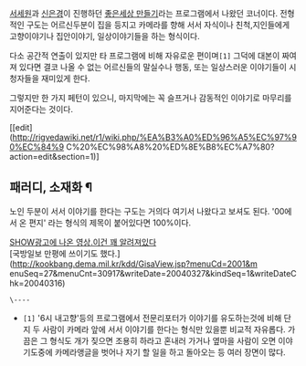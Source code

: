 [서세원](%EC%84%9C%EC%84%B8%EC%9B%90.md)과
[신은경](%EC%8B%A0%EC%9D%80%EA%B2%BD.md)이 진행하던 [좋은세상 만들기](%EC%A2%8B%EC%9D%80%EC%84%B8%EC%83%81%20%EB%A7%8C%EB%93%A4%EA%B8%B0.md)라는 프로그램에서 나왔던 코너이다. 전형적인
구도는 어르신두분이 집을 등지고 카메라를 향해 서서 자식이나 친척,지인들에게 고향이야기나 집안이야기, 일상이야기들을 하는 형식이다.

다소 공간적 연출이 있지만 타 프로그램에 비해 자유로운 편이며`[1]` 그덕에 대본이 짜여져 있다면 결코 나올 수 없는 어르신들의 말실수나
행동, 또는 일상스러운 이야기들이 시청자들을 재미있게 한다.

그렇지만 한 가지 페턴이 있으니, 마지막에는 꼭 슬프거나 감동적인 이야기로 마무리를 지어준다는 것이다.

[[edit](http://rigvedawiki.net/r1/wiki.php/%EA%B3%A0%ED%96%A5%EC%97%90%EC%84%9
C%20%EC%98%A8%20%ED%8E%B8%EC%A7%80?action=edit&section=1)]

## 패러디, 소재화 ¶

  

노인 두분이 서서 이야기를 한다는 구도는 거의다 여기서 나왔다고 보셔도 된다. '00에서 온 편지' 라는 형식의 제목이 붙어있다면
100%이다.

  

[SHOW광고에 나온 영상.이건 꽤 알려져있다](http://pann.nate.com/video/16408751)  
[국방일보 만평에 쓰이기도 했다.](http://kookbang.dema.mil.kr/kdd/GisaView.jsp?menuCd=2001&m
enuSeq=27&menuCnt=30917&writeDate=20040327&kindSeq=1&writeDateChk=20040316)

`\----`

  * `[1]` '6시 내고향'등의 프로그램에서 전문리포터가 이야기를 유도하는것에 비해 단지 두 사람이 카메라 앞에 서서 이야기를 한다는 형식만 있을뿐 비교적 자유롭다. 가끔은 그 형식도 개가 짖으면 조용히 하라고 혼내러 가거나 옆마을 사람이 오면 이야기도중에 카메라앵글을 벗어나 자기 할 일을 하고 돌아오는 등 여러 장면이 많다.

